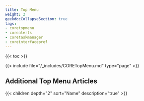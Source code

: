 ```yaml
---
title: Top Menu
weight: 2
geekdocCollapseSection: true
tags:
- coretopmenu
- corealerts
- coretaskmanager
- coreinterfacepref
---
```


{{< toc >}}

{{< include file="/_includes/CORETopMenu.md" type="page" >}}

## Additional Top Menu Articles ##

{{< children depth="2" sort="Name" description="true" >}}
